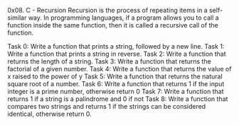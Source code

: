 0x08. C - Recursion
Recursion is the process of repeating items in a self-similar way. In programming languages, if a program allows you to call a function inside the same function, then it is called a recursive call of the function.

Task 0: Write a function that prints a string, followed by a new line.
Task 1: Write a function that prints a string in reverse.
Task 2: Write a function that returns the length of a string.
Task 3: Write a function that returns the factorial of a given number.
Task 4: Write a function that returns the value of x raised to the power of y
Task 5: Write a function that returns the natural square root of a number.
Task 6: Write a function that returns 1 if the input integer is a prime number, otherwise return 0
Task 7: Write a function that returns 1 if a string is a palindrome and 0 if not
Task 8: Write a function that compares two strings and returns 1 if the strings can be considered identical, otherwise return 0.
